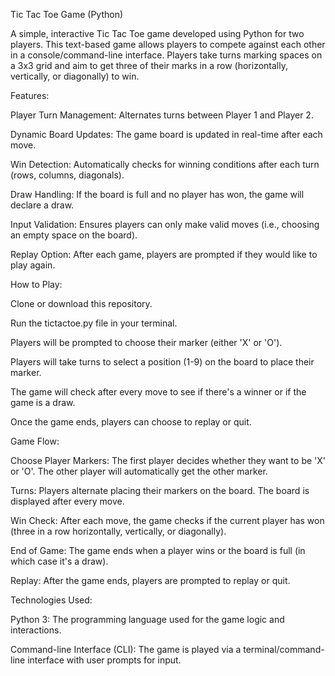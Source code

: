 Tic Tac Toe Game (Python)

A simple, interactive Tic Tac Toe game developed using Python for two players. This text-based game allows players to compete against each other in a console/command-line interface. Players take turns marking spaces on a 3x3 grid and aim to get three of their marks in a row (horizontally, vertically, or diagonally) to win.

Features:

Player Turn Management: Alternates turns between Player 1 and Player 2.

Dynamic Board Updates: The game board is updated in real-time after each move.

Win Detection: Automatically checks for winning conditions after each turn (rows, columns, diagonals).

Draw Handling: If the board is full and no player has won, the game will declare a draw.

Input Validation: Ensures players can only make valid moves (i.e., choosing an empty space on the board).

Replay Option: After each game, players are prompted if they would like to play again.

How to Play:

Clone or download this repository.

Run the tictactoe.py file in your terminal.

Players will be prompted to choose their marker (either 'X' or 'O').

Players will take turns to select a position (1-9) on the board to place their marker.

The game will check after every move to see if there's a winner or if the game is a draw.

Once the game ends, players can choose to replay or quit.

Game Flow:

Choose Player Markers: The first player decides whether they want to be 'X' or 'O'. The other player will automatically get the other marker.

Turns: Players alternate placing their markers on the board. The board is displayed after every move.

Win Check: After each move, the game checks if the current player has won (three in a row horizontally, vertically, or diagonally).

End of Game: The game ends when a player wins or the board is full (in which case it's a draw).

Replay: After the game ends, players are prompted to replay or quit.

Technologies Used:

Python 3: The programming language used for the game logic and interactions.

Command-line Interface (CLI): The game is played via a terminal/command-line interface with user prompts for input.
